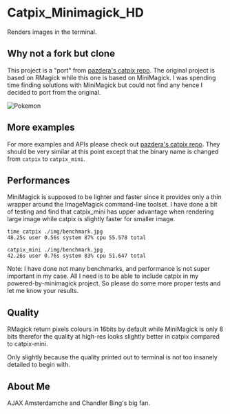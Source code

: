 # Catpix_Minimagick_HD

Renders images in the terminal.

## Why not a fork but clone

This project is a "port" from [pazdera's catpix repo](https://github.com/pazdera/catpix).
The original project is based on RMagick while this one is based on MiniMagick. I was spending
time finding solutions with MiniMagick but could not find any hence I decided to port from the
original.

![Pokemon](http://radek.io/assets/images/posts/catpix/pokemon.png)

## More examples

For more examples and APIs please check out [pazdera's catpix repo](https://github.com/pazdera/catpix). They should be very similar at this point except that the binary name is changed from `catpix` to `catpix_mini`.

## Performances

MiniMagick is supposed to be lighter and faster since it provides only a thin wrapper around
the ImageMagick command-line toolset. I have done a bit of testing and find that catpix_mini
has upper advantage when rendering large image while catpix is slightly faster for smaller image.


    time catpix ./img/benchmark.jpg  
    48.25s user 0.56s system 87% cpu 55.578 total

    catpix_mini ./img/benchmark.jpg  
    42.26s user 0.76s system 83% cpu 51.647 total


Note: I have done not many benchmarks, and performance is not super important in my case. All
I need is to be able to include catpix in my powered-by-minimagick project. So please do some
more proper tests and let me know your results.


## Quality

RMagick return pixels colours in 16bits by default while MiniMagick is only 8 bits therefor the
quality at high-res looks slightly better in catpix compared to catpix-mini.

Only slightly because the quality printed out to terminal is not too insanely detailed to begin with.


## About Me

AJAX Amsterdamche and Chandler Bing's big fan.

